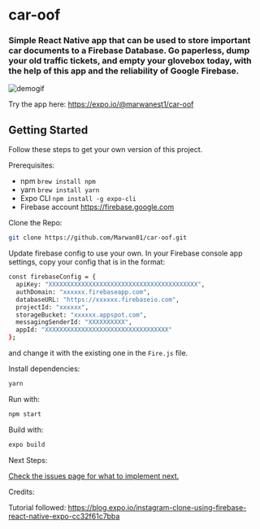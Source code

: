 # car-oof

### Simple React Native app that can be used to store important car documents to a Firebase Database. Go paperless, dump your old traffic tickets, and empty your glovebox today, with the help of this app and the reliability of Google Firebase.

![demogif](/assets/demo.gif)

Try the app here: https://expo.io/@marwanest1/car-oof

## Getting Started

Follow these steps to get your own version of this project.

Prerequisites:
- npm ```brew install npm```
- yarn ```brew install yarn```
- Expo CLI ```npm install -g expo-cli```
- Firebase account https://firebase.google.com


Clone the Repo:

```sh
git clone https://github.com/Marwan01/car-oof.git
```

Update firebase config to use your own. In your Firebase console app settings, copy your config that is in the format: 

```sh 
const firebaseConfig = {
  apiKey: "XXXXXXXXXXXXXXXXXXXXXXXXXXXXXXXXXXXXXXXXX",
  authDomain: "xxxxxx.firebaseapp.com",
  databaseURL: "https://xxxxxx.firebaseio.com",
  projectId: "xxxxxx",
  storageBucket: "xxxxxx.appspot.com",
  messagingSenderId: "XXXXXXXXXX",
  appId: "XXXXXXXXXXXXXXXXXXXXXXXXXXXXXXXXXX"
};
```
and change it with the existing one in the ```Fire.js``` file.


Install dependencies:

```sh 
yarn
```

Run with:

```sh 
npm start 
```

Build with: 

```sh 
expo build
```

Next Steps:

[Check the issues page for what to implement next.](https://github.com/Marwan01/car-oof/issues)


Credits:

Tutorial followed: https://blog.expo.io/instagram-clone-using-firebase-react-native-expo-cc32f61c7bba


